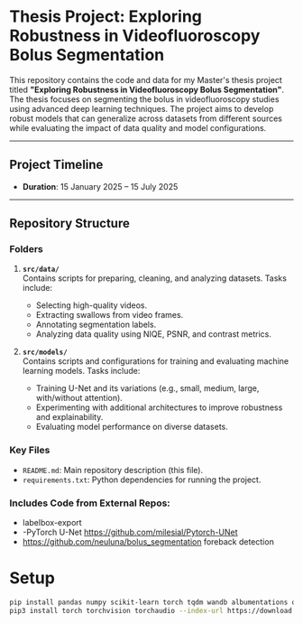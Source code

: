 # Thesis Project: Exploring Robustness in Videofluoroscopy Bolus Segmentation

This repository contains the code and data for my Master's thesis project titled **"Exploring Robustness in Videofluoroscopy Bolus Segmentation"**. The thesis focuses on segmenting the bolus in videofluoroscopy studies using advanced deep learning techniques. The project aims to develop robust models that can generalize across datasets from different sources while evaluating the impact of data quality and model configurations.

---

## Project Timeline
- **Duration**: 15 January 2025 – 15 July 2025

---

## Repository Structure

### Folders
1. **`src/data/`**  
   Contains scripts for preparing, cleaning, and analyzing datasets. Tasks include:
   - Selecting high-quality videos.
   - Extracting swallows from video frames.
   - Annotating segmentation labels.
   - Analyzing data quality using NIQE, PSNR, and contrast metrics.

2. **`src/models/`**  
   Contains scripts and configurations for training and evaluating machine learning models. Tasks include:
   - Training U-Net and its variations (e.g., small, medium, large, with/without attention).
   - Experimenting with additional architectures to improve robustness and explainability.
   - Evaluating model performance on diverse datasets.

### Key Files
- `README.md`: Main repository description (this file).
- `requirements.txt`: Python dependencies for running the project.


### Includes Code from External Repos:
- labelbox-export
- -PyTorch U-Net https://github.com/milesial/Pytorch-UNet
- https://github.com/neuluna/bolus_segmentation foreback detection

# Setup
```bash
pip install pandas numpy scikit-learn torch tqdm wandb albumentations opencv-python matplotlib  nvitop
pip3 install torch torchvision torchaudio --index-url https://download.pytorch.org/whl/cu124
```
